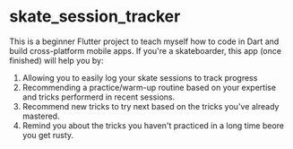 # skate_session_tracker

This is a beginner Flutter project to teach myself how to code in Dart and build cross-platform mobile apps.
If you're a skateboarder, this app (once finished) will help you by: 
1. Allowing you to easily log your skate sessions to track progress
2. Recommending a practice/warm-up routine based on your expertise and tricks performerd in recent sessions.
3. Recommend new tricks to try next based on the tricks you've already mastered.
4. Remind you about the tricks you haven't practiced in a long time beore you get rusty.

